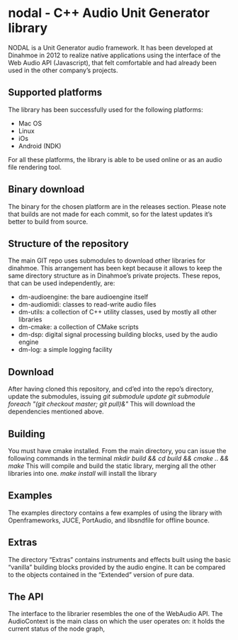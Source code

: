 # nodal - C++ Audio Unit Generator library

NODAL is a Unit Generator audio framework. It has been developed at Dinahmoe in 2012 to 
realize native applications using the interface of the Web Audio API (Javascript), that 
felt comfortable and had already been used in the other company’s projects.

## Supported platforms
The library has been successfully used for the following platforms:
- Mac OS
- Linux
- iOs
- Android (NDK)

For all these platforms, the library is able to be used online or as an audio file rendering tool.

## Binary download
The binary for the chosen platform are in the releases section. Please note that builds are not made for each commit, so for the latest updates it’s better to build from source.

## Structure of the repository
The main GIT repo uses submodules to download other libraries for dinahmoe. This arrangement has been kept because it allows to keep the same directory structure as in Dinahmoe’s private projects. 
These repos, that can be used independently, are:
* dm-audioengine: the bare audioengine itself
* dm-audiomidi: classes to read-write audio files
* dm-utils: a collection of C++ utility classes, used by mostly all other libraries
* dm-cmake: a collection of CMake scripts
* dm-dsp: digital signal processing building blocks, used by the audio engine
* dm-log: a simple logging facility

## Download
After having cloned this repository, and cd’ed into the repo’s directory, update the submodules, issuing
*git submodule update*
*git submodule foreach "(git checkout master; git pull)&"*
This will download the dependencies mentioned above.

## Building
You must have cmake installed. From the main directory, you can issue the following commands in the terminal
*mkdir build && cd build && cmake .. && make*
This will compile and build the static library, merging all the other libraries into one.
*make install*
will install the library

## Examples
The examples directory contains a few examples of using the library with Openframeworks, JUCE, PortAudio, and libsndfile for offline bounce.

## Extras
The directory “Extras” contains instruments and effects built using the basic “vanilla” building blocks provided by the audio engine. It can be compared to the objects contained in the “Extended” version of pure data.

## The API
The interface to the librarier resembles the one of the WebAudio API.
The AudioContext is the main class on which the user operates on: it holds the current status of the node graph, 





